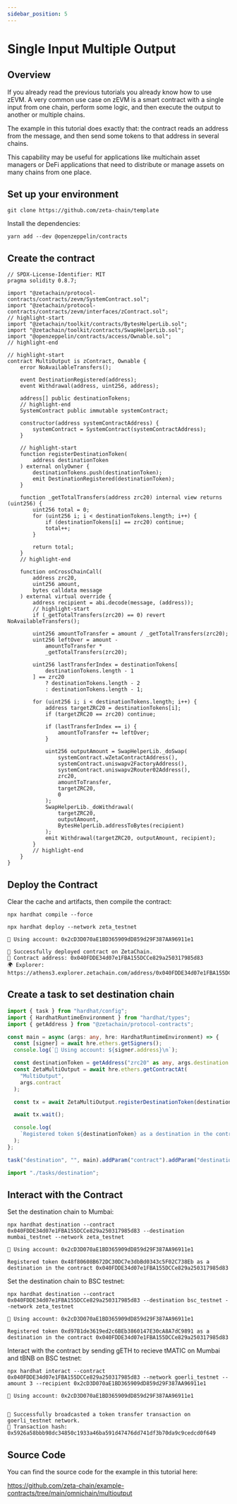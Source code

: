 ```yaml
---
sidebar_position: 5
---
```


# Single Input Multiple Output

## Overview

If you already read the previous tutorials you already know how to use zEVM. A
very common use case on zEVM is a smart contract with a single input from one
chain, perform some logic, and then execute the output to another or multiple
chains.

The example in this tutorial does exactly that: the contract reads an address
from the message, and then send some tokens to that address in several chains.

This capability may be useful for applications like multichain asset managers or
DeFi applications that need to distribute or manage assets on many chains from
one place.

## Set up your environment

```
git clone https://github.com/zeta-chain/template
```

Install the dependencies:

```
yarn add --dev @openzeppelin/contracts
```

## Create the contract

```solidity title="contracts/MultiOutput.sol"
// SPDX-License-Identifier: MIT
pragma solidity 0.8.7;

import "@zetachain/protocol-contracts/contracts/zevm/SystemContract.sol";
import "@zetachain/protocol-contracts/contracts/zevm/interfaces/zContract.sol";
// highlight-start
import "@zetachain/toolkit/contracts/BytesHelperLib.sol";
import "@zetachain/toolkit/contracts/SwapHelperLib.sol";
import "@openzeppelin/contracts/access/Ownable.sol";
// highlight-end

// highlight-start
contract MultiOutput is zContract, Ownable {
    error NoAvailableTransfers();

    event DestinationRegistered(address);
    event Withdrawal(address, uint256, address);

    address[] public destinationTokens;
    // highlight-end
    SystemContract public immutable systemContract;

    constructor(address systemContractAddress) {
        systemContract = SystemContract(systemContractAddress);
    }

    // highlight-start
    function registerDestinationToken(
        address destinationToken
    ) external onlyOwner {
        destinationTokens.push(destinationToken);
        emit DestinationRegistered(destinationToken);
    }

    function _getTotalTransfers(address zrc20) internal view returns (uint256) {
        uint256 total = 0;
        for (uint256 i; i < destinationTokens.length; i++) {
            if (destinationTokens[i] == zrc20) continue;
            total++;
        }

        return total;
    }
    // highlight-end

    function onCrossChainCall(
        address zrc20,
        uint256 amount,
        bytes calldata message
    ) external virtual override {
        address recipient = abi.decode(message, (address));
        // highlight-start
        if (_getTotalTransfers(zrc20) == 0) revert NoAvailableTransfers();

        uint256 amountToTransfer = amount / _getTotalTransfers(zrc20);
        uint256 leftOver = amount -
            amountToTransfer *
            _getTotalTransfers(zrc20);

        uint256 lastTransferIndex = destinationTokens[
            destinationTokens.length - 1
        ] == zrc20
            ? destinationTokens.length - 2
            : destinationTokens.length - 1;

        for (uint256 i; i < destinationTokens.length; i++) {
            address targetZRC20 = destinationTokens[i];
            if (targetZRC20 == zrc20) continue;

            if (lastTransferIndex == i) {
                amountToTransfer += leftOver;
            }

            uint256 outputAmount = SwapHelperLib._doSwap(
                systemContract.wZetaContractAddress(),
                systemContract.uniswapv2FactoryAddress(),
                systemContract.uniswapv2Router02Address(),
                zrc20,
                amountToTransfer,
                targetZRC20,
                0
            );
            SwapHelperLib._doWithdrawal(
                targetZRC20,
                outputAmount,
                BytesHelperLib.addressToBytes(recipient)
            );
            emit Withdrawal(targetZRC20, outputAmount, recipient);
        }
        // highlight-end
    }
}
```

## Deploy the Contract

Clear the cache and artifacts, then compile the contract:

```
npx hardhat compile --force
```

```
npx hardhat deploy --network zeta_testnet
```

```
🔑 Using account: 0x2cD3D070aE1BD365909dD859d29F387AA96911e1

🚀 Successfully deployed contract on ZetaChain.
📜 Contract address: 0x040FDDE34d07e1FBA155DCCe829a250317985d83
🌍 Explorer: https://athens3.explorer.zetachain.com/address/0x040FDDE34d07e1FBA155DCCe829a250317985d83
```

## Create a task to set destination chain

```ts title="tasks/destination.ts"
import { task } from "hardhat/config";
import { HardhatRuntimeEnvironment } from "hardhat/types";
import { getAddress } from "@zetachain/protocol-contracts";

const main = async (args: any, hre: HardhatRuntimeEnvironment) => {
  const [signer] = await hre.ethers.getSigners();
  console.log(`🔑 Using account: ${signer.address}\n`);

  const destinationToken = getAddress("zrc20" as any, args.destination as any);
  const ZetaMultiOutput = await hre.ethers.getContractAt(
    "MultiOutput",
    args.contract
  );

  const tx = await ZetaMultiOutput.registerDestinationToken(destinationToken);

  await tx.wait();

  console.log(
    `Registered token ${destinationToken} as a destination in the contract ${args.contract}`
  );
};

task("destination", "", main).addParam("contract").addParam("destination");
```

```ts title="hardhat.config.ts"
import "./tasks/destination";
```

## Interact with the Contract

Set the destination chain to Mumbai:

```
npx hardhat destination --contract 0x040FDDE34d07e1FBA155DCCe829a250317985d83 --destination mumbai_testnet --network zeta_testnet
```

```
🔑 Using account: 0x2cD3D070aE1BD365909dD859d29F387AA96911e1

Registered token 0x48f80608B672DC30DC7e3dbBd0343c5F02C738Eb as a destination in the contract 0x040FDDE34d07e1FBA155DCCe829a250317985d83
```

Set the destination chain to BSC testnet:

```
npx hardhat destination --contract 0x040FDDE34d07e1FBA155DCCe829a250317985d83 --destination bsc_testnet --network zeta_testnet
```

```
🔑 Using account: 0x2cD3D070aE1BD365909dD859d29F387AA96911e1

Registered token 0xd97B1de3619ed2c6BEb3860147E30cA8A7dC9891 as a destination in the contract 0x040FDDE34d07e1FBA155DCCe829a250317985d83
```

Interact with the contract by sending gETH to recieve tMATIC on Mumbai and tBNB
on BSC testnet:

```
npx hardhat interact --contract 0x040FDDE34d07e1FBA155DCCe829a250317985d83 --network goerli_testnet --amount 3 --recipient 0x2cD3D070aE1BD365909dD859d29F387AA96911e1
```

```
🔑 Using account: 0x2cD3D070aE1BD365909dD859d29F387AA96911e1


🚀 Successfully broadcasted a token transfer transaction on goerli_testnet network.
📝 Transaction hash: 0x5926a58bbb98dc34850c1933a46ba591d47476dd741df3b70da9c9cedcd0f649
```

## Source Code

You can find the source code for the example in this tutorial here:

https://github.com/zeta-chain/example-contracts/tree/main/omnichain/multioutput
